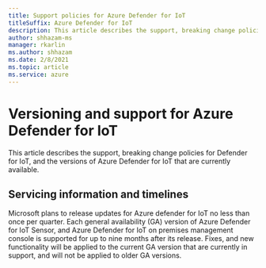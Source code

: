 ```yaml
---
title: Support policies for Azure Defender for IoT
titleSuffix: Azure Defender for IoT
description: This article describes the support, breaking change policies for Defender for IoT, and the versions of Azure Defender for IoT that are currently available. 
author: shhazam-ms
manager: rkarlin
ms.author: shhazam
ms.date: 2/8/2021
ms.topic: article
ms.service: azure
---
```


# Versioning and support for Azure Defender for IoT 

This article describes the support, breaking change policies for Defender for IoT, and the versions of Azure Defender for IoT that are currently available. 

## Servicing information and timelines 

Microsoft plans to release updates for Azure defender for IoT no less than once per quarter. Each general availability (GA) version of Azure Defender for IoT Sensor, and Azure Defender for IoT on premises management console is supported for up to nine months after its release. Fixes, and new functionality will be applied to the current GA version that are currently in support, and will not be applied to older GA versions.
